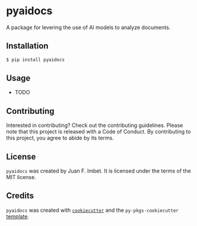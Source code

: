 # pyaidocs

A package for levering the use of AI models to analyze documents.

## Installation

```bash
$ pip install pyaidocs
```

## Usage

- TODO

## Contributing

Interested in contributing? Check out the contributing guidelines. Please note that this project is released with a Code of Conduct. By contributing to this project, you agree to abide by its terms.

## License

`pyaidocs` was created by Juan F. Imbet. It is licensed under the terms of the MIT license.

## Credits

`pyaidocs` was created with [`cookiecutter`](https://cookiecutter.readthedocs.io/en/latest/) and the `py-pkgs-cookiecutter` [template](https://github.com/py-pkgs/py-pkgs-cookiecutter).
